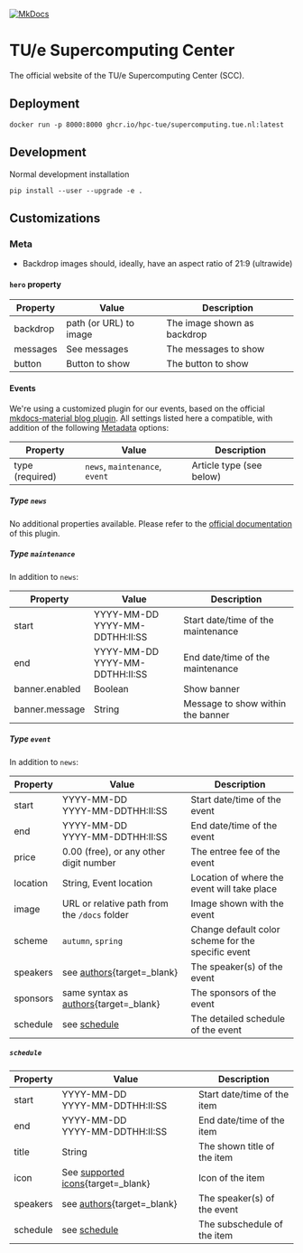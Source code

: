 [![MkDocs](https://github.com/HPC-TUE/supercomputing.tue.nl/actions/workflows/mkdocs.yml/badge.svg)](https://github.com/HPC-TUE/supercomputing.tue.nl/actions/workflows/mkdocs.yml)

# TU/e Supercomputing Center

The official website of the TU/e Supercomputing Center (SCC).

## Deployment

```shell
docker run -p 8000:8000 ghcr.io/hpc-tue/supercomputing.tue.nl:latest
```

## Development

Normal development installation

```shell
pip install --user --upgrade -e .
```

## Customizations

### Meta

- Backdrop images should, ideally, have an aspect ratio of 21:9 (ultrawide)

#### `hero` property

| Property | Value                  | Description                 |
|----------|------------------------|-----------------------------|
| backdrop | path (or URL) to image | The image shown as backdrop |
| messages | See messages           | The messages to show        |
| button   | Button to show         | The button to show          |

#### Events

We're using a customized plugin for our events, based on the
official [mkdocs-material blog plugin](https://squidfunk.github.io/mkdocs-material/plugins/blog/). All settings listed
here a compatible, with addition of the
following [Metadata](https://squidfunk.github.io/mkdocs-material/plugins/blog/#metadata) options:

| Property        | Value                          | Description              |
|-----------------|--------------------------------|--------------------------|
| type (required) | `news`, `maintenance`, `event` | Article type (see below) |

##### Type `news`

No additional properties available. Please refer to
the [official documentation](https://squidfunk.github.io/mkdocs-material/plugins/blog/) of this plugin.

##### Type `maintenance`

In addition to `news`:

| Property       | Value                              | Description                        |
|----------------|------------------------------------|------------------------------------|
| start          | YYYY-MM-DD<br/>YYYY-MM-DDTHH:II:SS | Start date/time of the maintenance |
| end            | YYYY-MM-DD<br/>YYYY-MM-DDTHH:II:SS | End date/time of the maintenance   |
| banner.enabled | Boolean                            | Show banner                        |
| banner.message | String                             | Message to show within the banner  |

##### Type `event`

In addition to `news`:

| Property | Value                                                                                                           | Description                                        |
|----------|-----------------------------------------------------------------------------------------------------------------|----------------------------------------------------|
| start    | YYYY-MM-DD<br/>YYYY-MM-DDTHH:II:SS                                                                              | Start date/time of the event                       |
| end      | YYYY-MM-DD<br/>YYYY-MM-DDTHH:II:SS                                                                              | End date/time of the event                         |
| price    | 0.00 (free), or any other digit number                                                                          | The entree fee of the event                        |
| location | String, Event location                                                                                          | Location of where the event will take place        |
| image    | URL or relative path from the `/docs` folder                                                                    | Image shown with the event                         |
| scheme   | `autumn`, `spring`                                                                                              | Change default color scheme for the specific event |
| speakers | see [authors](https://squidfunk.github.io/mkdocs-material/plugins/blog/#meta.authors){target=_blank}            | The speaker(s) of the event                        |
| sponsors | same syntax as [authors](https://squidfunk.github.io/mkdocs-material/plugins/blog/#meta.authors){target=_blank} | The sponsors of the event                          |
| schedule | see [schedule](#schedule)                                                                                       | The detailed schedule of the event                 |

##### `schedule`

| Property | Value                                                                                                     | Description                 |
|----------|-----------------------------------------------------------------------------------------------------------|-----------------------------|
| start    | YYYY-MM-DD<br/>YYYY-MM-DDTHH:II:SS                                                                        | Start date/time of the item |
| end      | YYYY-MM-DD<br/>YYYY-MM-DDTHH:II:SS                                                                        | End date/time of the item   |
| title    | String                                                                                                    | The shown title of the item |
| icon     | See [supported icons](https://squidfunk.github.io/mkdocs-material/reference/icons-emojis/){target=_blank} | Icon of the item            |
| speakers | see [authors](https://squidfunk.github.io/mkdocs-material/plugins/blog/#meta.authors){target=_blank}      | The speaker(s) of the event |
| schedule | see [schedule](#schedule)                                                                                 | The subschedule of the item |
